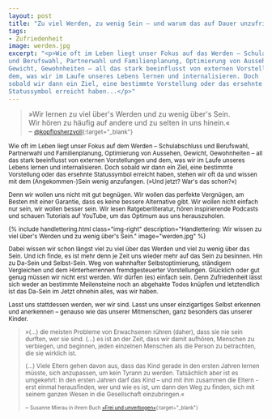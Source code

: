 ```yaml
---
layout: post
title: "Zu viel Werden, zu wenig Sein – und warum das auf Dauer unzufrieden macht"
tags:
- Zufriedenheit
image: werden.jpg
excerpt: "<p>Wie oft im Leben liegt unser Fokus auf das Werden – Schulabschluss
und Berufswahl, Partnerwahl und Familienplanung, Optimierung von Aussehen,
Gewicht, Gewohnheiten – all das stark beeinflusst von externen Vorstellungen und
dem, was wir im Laufe unseres Lebens lernen und internalisieren. Doch
sobald wir dann ein Ziel, eine bestimmte Vorstellung oder das ersehnte
Statussymbol erreicht haben...</p>"
---
```


>»Wir lernen zu viel über's Werden und zu wenig über's Sein.<br/>
Wir hören zu häufig auf andere und zu selten in uns hinein.«<br/>
– <small>[@kopflosherzvoll](https://www.instagram.com/kopflosherzvoll/){:target="\_blank"}

Wie oft im Leben liegt unser Fokus auf dem Werden – Schulabschluss und
Berufswahl, Partnerwahl und Familienplanung, Optimierung von Aussehen, Gewicht,
Gewohnheiten – all das stark beeinflusst von externen Vorstellungen und dem, was
wir im Laufe unseres Lebens lernen und internalisieren. Doch sobald wir dann ein
Ziel, eine bestimmte Vorstellung oder das ersehnte Statussymbol erreicht haben,
stehen wir oft da und wissen mit dem (Angekommen-)Sein wenig anzufangen.
(»Und jetzt? War's das schon?«)

Denn wir wollen uns nicht mit gut begnügen. Wir wollen das perfekte Vergnügen,
am Besten mit einer Garantie, dass es keine bessere Alternative gibt. Wir wollen
nicht einfach nur sein, wir wollen besser sein. Wir lesen Ratgeberliteratur,
hören inspirierende Podcasts und schauen Tutorials auf YouTube, um das Optimum
aus uns herauszuholen.

{% include handlettering.html
class="img-right"
description="Handlettering: Wir wissen zu viel über's Werden und zu wenig über's Sein."
image="werden.jpg"
%}

Dabei wissen wir schon längst viel zu viel über das Werden und viel zu wenig
über das Sein. Und ich finde, es ist mehr denn je Zeit uns wieder mehr auf das
Sein zu besinnen. Hin zu Da-Sein und Selbst-Sein. Weg von wahnhafter
Selbstoptimierung, ständigem Vergleichen und dem Hinterherrennen
fremdgesteuerter Vorstellungen. Glücklich oder gut genug müssen wir nicht erst
werden. Wir dürfen (es) einfach sein. Denn Zufriedenheit lässt sich weder an
bestimmte Meilensteine noch an abgehakte Todos knüpfen und letztendlich ist das
Da-Sein im Jetzt ohnehin alles, was wir haben.

Lasst uns stattdessen werden, wer wir sind. Lasst uns unser einzigartiges Selbst
erkennen und anerkennen – genauso wie das unserer Mitmenschen, ganz besonders das
unserer Kinder.

>»(...) die meisten Probleme von Erwachsenen rühren (daher), dass sie nie sein
durften, wer sie sind. (...) es ist an der Zeit, dass wir damit aufhören,
Menschen zu verbiegen, und beginnen, jeden einzelnen Menschen als die Person zu
betrachten, die sie wirklich ist.
>
> (...) Viele Eltern gehen davon aus, dass das Kind gerade in den ersten Jahren
lernen müsste, sich anzupassen, um kein Tyrann zu werden. Tatsächlich aber ist
es umgekehrt: In den ersten Jahren darf das Kind – und mit ihm zusammen die
Eltern - erst einmal herausfinden, wer und wie es ist, um dann den Weg zu finden,
sich mit seinem ganzen Wesen in die Gesellschaft einzubringen.«<br/>
>
> – <small>Susanne Mierau in ihrem Buch [»Frei und unverbogen«](https://geborgen-wachsen.de/produkt/buch-frei-und-unverbogen/){:target="\_blank"}
